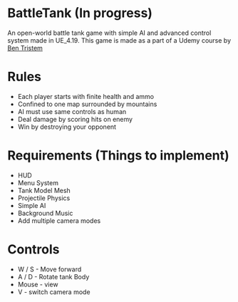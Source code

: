 # BattleTank (In progress)
An open-world battle tank game with simple AI and advanced control system made in UE_4.19.
This game is made as a part of a Udemy course by [Ben Tristem](http://www.bentristem.com/)

# Rules
* Each player starts with finite health and ammo
* Confined to one map surrounded by mountains
* AI must use same controls as human
* Deal damage by scoring hits on enemy
* Win by destroying your opponent

# Requirements (Things to implement)
* HUD
* Menu System
* Tank Model Mesh
* Projectile Physics
* Simple AI
* Background Music
* Add multiple camera modes

# Controls
* W / S - Move forward
* A / D - Rotate tank Body
* Mouse - view
* V - switch camera mode